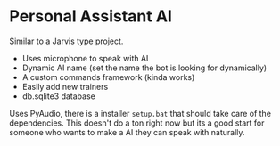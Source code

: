 # Personal Assistant AI
 Similar to a Jarvis type project.

- Uses microphone to speak with AI
- Dynamic AI name (set the name the bot is looking for dynamically)
- A custom commands framework (kinda works)
- Easily add new trainers
- db.sqlite3 database

Uses PyAudio, there is a installer `setup.bat` that should take care of the dependencies.
This doesn't do a ton right now but its a good start for someone who wants to make a AI they can speak with naturally.
